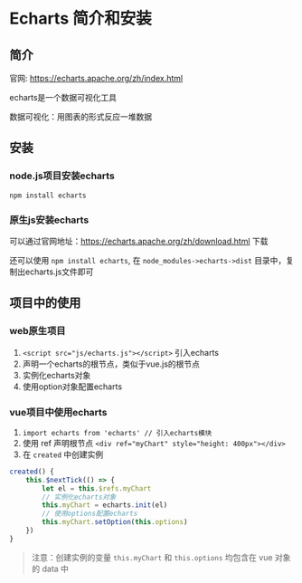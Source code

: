 # Echarts 简介和安装
## 简介
官网: https://echarts.apache.org/zh/index.html

echarts是一个数据可视化工具

数据可视化：用图表的形式反应一堆数据

## 安装

### node.js项目安装echarts
```shell script
npm install echarts
```

### 原生js安装echarts
可以通过官网地址：https://echarts.apache.org/zh/download.html 下载

还可以使用 `npm install echarts`, 在 `node_modules->echarts->dist` 目录中，复制出echarts.js文件即可

## 项目中的使用
### web原生项目
1. `<script src="js/echarts.js"></script>` 引入echarts
2. 声明一个echarts的根节点，类似于vue.js的根节点
3. 实例化echarts对象
4. 使用option对象配置echarts

### vue项目中使用echarts
1. `import echarts from 'echarts' // 引入echarts模块`
2. 使用 ref 声明根节点 `<div ref="myChart" style="height: 400px"></div>`
3. 在 `created` 中创建实例
```js
created() {
    this.$nextTick(() => {
        let el = this.$refs.myChart
        // 实例化echarts对象
        this.myChart = echarts.init(el)
        // 使用options配置echarts
        this.myChart.setOption(this.options)
    })
}
```

> 注意：创建实例的变量 `this.myChart` 和 `this.options` 均包含在 vue 对象的 data 中